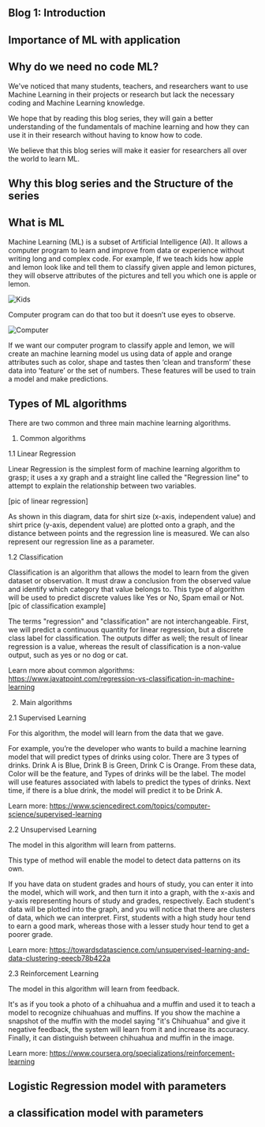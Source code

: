 Blog 1: Introduction 
-
Importance of ML with application 
-

Why do we need no code ML?
-
We've noticed that many students, teachers, and researchers want to use Machine Learning in their projects or research but lack the necessary coding and Machine Learning knowledge.

We hope that by reading this blog series, they will gain a better understanding of the fundamentals of machine learning and how they can use it in their research without having to know how to code.

We believe that this blog series will make it easier for researchers all over the world to learn ML.

	

Why this blog series and the Structure of the series 
-

What is ML 
-

Machine Learning (ML) is a subset of Artificial Intelligence (AI). It allows a computer program to learn and improve from data or experience without writing long and complex code.
For example, If we teach kids how apple and lemon look like and tell them to classify given apple and lemon pictures, they will observe attributes of the pictures and tell you which one is apple or lemon.


![Kids ](https://user-images.githubusercontent.com/96424191/158849328-c3a2104c-a443-4efe-9064-7a462a9d0263.png)

Computer program can do that too but it doesn’t use eyes to observe.

![Computer](https://user-images.githubusercontent.com/96424191/158849373-5f2a34cd-8ef2-44cb-87b7-7e8b8551d182.png)

If we want our computer program to classify apple and lemon, we will create an machine learning model us using data of apple and orange attributes such as color, shape and tastes then ‘clean and transform’ these data into ‘feature’ or the set of numbers. These features will be used to train a model and make predictions.

Types of ML algorithms
-
There are two common and three main machine learning algorithms.

1. Common algorithms

1.1 Linear Regression 

Linear Regression is the simplest form of machine learning algorithm to grasp; it uses a xy graph and a straight line called the "Regression line" to attempt to explain the relationship between two variables.
	
[pic of linear regression]

As shown in this diagram, data for shirt size (x-axis, independent value) and shirt price (y-axis, dependent value) are plotted onto a graph, and the distance between points and the regression line is measured. We can also represent our regression line as a parameter.

1.2 Classification

Classification is an algorithm that allows the model to learn from the given dataset or observation. It must draw a conclusion from the observed value and identify which category that value belongs to. This type of algorithm will be used to predict discrete values like Yes or No, Spam email or Not.
[pic of classification example]

The terms "regression" and "classification" are not interchangeable. First, we will predict a continuous quantity for linear regression, but a discrete class label for classification. The outputs differ as well; the result of linear regression is a value, whereas the result of classification is a non-value output, such as yes or no dog or cat.

Learn more about common algorithms: https://www.javatpoint.com/regression-vs-classification-in-machine-learning

2. Main algorithms

2.1 Supervised Learning 
		
For this algorithm, the model will learn from the data that we gave.
		
For example, you’re the developer who wants to build a machine learning model that will predict types of drinks using color. 
There are 3 types of drinks. Drink A is Blue, Drink B is Green, Drink C is Orange.
From these data, Color will be the feature, and Types of drinks will be the label.
The model will use features associated with labels to predict the types of drinks. Next time, if there is a blue drink, the model will predict it 	to be Drink A. 
	
Learn more: https://www.sciencedirect.com/topics/computer-science/supervised-learning

2.2 Unsupervised Learning 
		
The model in this algorithm will learn from patterns. 
	
This type of method will enable the model to detect data patterns on its own.
		
If you have data on student grades and hours of study, you can enter it into the model, which will work, and then turn it into a graph, 	with the x-axis and y-axis representing hours of study and grades, respectively. Each student's data will be plotted into the graph, and you will 	notice that there are clusters of data, which we can interpret. First, students with a high study hour tend to earn a good mark, whereas those with a 	lesser study hour tend to get a poorer grade.	
		
Learn more: https://towardsdatascience.com/unsupervised-learning-and-data-clustering-eeecb78b422a

2.3 Reinforcement Learning 
	
The model in this algorithm will learn from feedback.
	
It's as if you took a photo of a chihuahua and a muffin and used it to teach a model to recognize chihuahuas and muffins. If you show the machine a snapshot of the muffin with the model saying "it's Chihuahua" and give it negative feedback, the system will learn from it and increase its accuracy. Finally, it can distinguish between chihuahua and muffin in the image.
	
Learn more: https://www.coursera.org/specializations/reinforcement-learning

Logistic Regression model with parameters
-
a classification model with parameters
-

